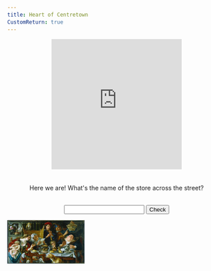 ```yaml
---
title: Heart of Centretown
CustomReturn: true
---
```


<div style="text-align:center">
<iframe src="https://www.google.com/maps/embed?pb=!1m18!1m12!1m3!1d4710.025622366988!2d-75.70739115844336!3d45.41744562661835!2m3!1f0!2f0!3f0!3m2!1i1024!2i768!4f13.1!3m3!1m2!1s0x0%3A0x0!2zNDXCsDI1JzAzLjMiTiA3NcKwNDInMTQuMiJX!5e0!3m2!1sen!2sca!4v1535345331391" width="300" height="300" frameborder="0" style="border:0" allowfullscreen></iframe>
</div>
  
<br>
<p align="center">
  Here we are! What's the name of the store across the street?
</p>
<br>

<div style="text-align:center">
  <form id="FirstQ">
    <input type="text" id="answer" name="user_name" />
    <input type="button" value="Check" onclick="dogs(); return false;" />
  </form>
</div>

<div style="text-align:center">
  <p id="demo"></p>
</div>

<img src="none.jpg" onload="this.onload=null; this.src=f('15790.jpg'); " height="100" width="178">

<div id="FirstAnswer" style="display: none; text-align:center">
  <img id="imgFirstAnswer" src="none.jpg" height="100" width="178">
</div>  
  
<script>
function dogs() {
    var text = document.getElementById("FirstQ").elements[0].value;
    var HashResult = lazyHash(text);
    text = text + "<br>" + HashResult;
  
    //document.getElementById("demo").innerHTML = text;
  
  //Cheater!
  if (HashResult == 229439158001674) 
  {
    document.getElementById("demo").innerHTML = "Success!";
    document.getElementById("imgFirstAnswer").src = f("15790.jpg");
    document.getElementById("FirstAnswer").style.display = "block";
  }
  else 
  {
    document.getElementById("demo").innerHTML = "Try again :( <br> (Your last try was: \"" + text + "\")";
    document.getElementById("FirstAnswer").style.display = "none";
  }
}
  
function lazyHash(InString) {
    var hash = 5381;
    for(var i = 0; i < InString.length; i++)
    {
       hash = hash*33 + InString.charCodeAt(i);
    }
    return hash;
}
  
function f(imgloc) {
 //oh no
 alert("/" + parseInt((lazyHash("1510129177")-lazyHash("crumblies") + 31)/1000000000) + "/" + imgloc);
 return "/" + parseInt((lazyHash("1510129177")-lazyHash("crumblies") + 31)/1000000000) + "/" + imgloc;
}

</script>
